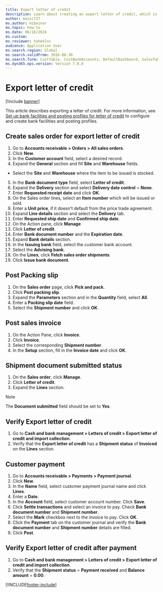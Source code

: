 ```yaml
--- 
title: Export letter of credit
description: Learn about creating an export letter of credit, which is an agreement that is issued by a bank, including a step-by-step process. 
author: music727
ms.author: mibeinar
ms.topic: how-to
ms.date: 06/16/2024
ms.custom:
ms.reviewer: twheeloc 
audience: Application User  
ms.search.region: Global
ms.search.validFrom: 2016-06-30
ms.search.form: CustTable, CustBankAccounts, DefaultDashboard, SalesTableListPage, SalesCreateOrder, SalesTable, BankLCExport, SalesEditLines,  LedgerJournalTable, LedgerJournalTransCustPaym, CustOpenTrans
ms.dyn365.ops.version: Version 7.0.0 
---
```


# Export letter of credit

[!include [banner](../../includes/banner.md)]

This article describes exporting a letter of credit. For more information, see [Set up bank facilities and posting profiles for letter of credit](set-up-bank-facilities-posting-profiles-letter-credit.md) to configure and create bank facilities and posting profiles. 

## Create sales order for export letter of credit
1. Go to **Accounts receivable > Orders > All sales orders**.
2. Click **New**.
3. In the **Customer account** field, select a desired record.
4. Expand the **General** section and fill **Site** and **Warehouse** fields.
 -  Select the **Site** and **Warehouse** where the item to be issued is stocked.
5. In the **Bank document type** field, select **Letter of credit**.
6. Expand the **Delivery** section and select **Delivery date control** = **None**.
7. Enter **Requested receipt date** and click **OK**.
8. On the Sales order lines, select an **Item number** which will be issued or sold.
9. Enter a **Unit price**, if it doesn't default from the price trade agreement.
10. Expand **Line details** section and select the **Delivery** tab.
11. Enter **Requested ship date** and **Confirmed ship date**.
12. On the Action pane, click **Manage**
13. Click **Letter of credit**.
14. Enter **Bank document number** and the **Expiration date**.
15. Expand **Bank details** section.
16. In the **Issuing bank** field, select the customer bank account.
17. Select the **Advising bank**.
18. On the **Lines**, click **Fetch sales order shipments**.
19. Click **Issue bank document**.

## Post Packing slip
1. On the **Sales order** page, click **Pick and pack**.
2. Click **Post packing slip**.
3. Expand the **Parameters** section and in the **Quantity** field, select **All**.
4. Enter a **Packing slip date** field.
5. Select the **Shipment number** and click **OK**.

## Post sales invoice
1. On the Action Pane, click **Invoice**.
2. Click **Invoice**.
3. Select the corresponding **Shipment number**.
4. In the **Setup** section, fill in the **Invoice date** and click **OK**.

## Shipment document submitted status
1. On the **Sales order**, click **Manage**.
2. Click **Letter of credit**.
3. Expand the **Lines** section.
>[!NOTE]
> The **Document submitted** field should be set to **Yes**.  

## Verify Export letter of credit
1. Go to **Cash and bank management > Letters of credit > Export letter of credit and import collection**.
2. Verify that the **Export letter of credit** has a **Shipment status** of **Invoiced** on the **Lines** section.

## Customer payment
1. Go to **Accounts receivable > Payments > Payment journal**.
2. Click **New**.
3. In the **Name** field, select customer payment journal name and click **Lines**.
4. Enter a **Date**.
5. In the **Account** field, select customer account number. Click **Save**.
6. Click **Settle transactions** and select an invoice to pay. Check **Bank document number** and **Shipment number**.
7. Select the **Mark** checkbox next to the invoice to pay. Click **OK**.
8. Click the **Payment** tab on the customer journal and verify the **Bank document number** and **Shipment number** details are filled.
9. Click **Post**.

## Verify Export letter of credit after payment
1. Go to **Cash and bank management > Letters of credit > Export letter of credit and import collection**.
2. Verify that the **Shipment status** = **Payment received** and **Balance amount** = **0.00**.  

[!INCLUDE[footer-include](../../../includes/footer-banner.md)]
